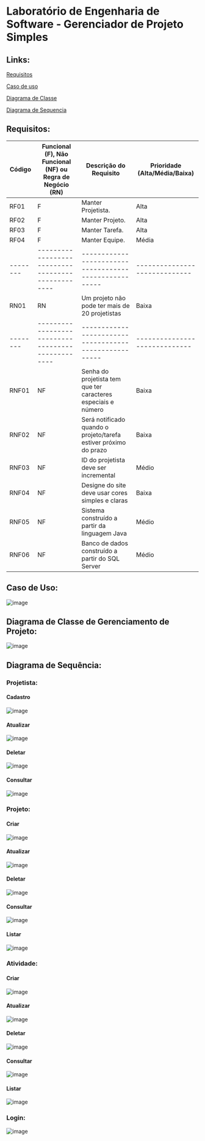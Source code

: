 # Laboratório de Engenharia de Software - Gerenciador de Projeto Simples

## Links:
[Requisitos](#requisitos)

[Caso de uso](#caso-de-uso)

[Diagrama de Classe](#diagrama-de-classe-de-gerenciamento-de-projeto)

[Diagrama de Sequencia](#diagrama-de-sequencia)

## Requisitos:
Código	|Funcional (F), Não Funcional (NF) ou Regra de Negócio (RN)	|Descrição do Requisito	|Prioridade (Alta/Média/Baixa)
-|-|-|-
RF01	|F	|Manter Projetista.|	Alta
RF02	|F	|Manter Projeto.	|Alta
RF03	|F	|Manter Tarefa.	|Alta
RF04	|F	|Manter Equipe.	|Média
|--------|-------------------------------------------------|-----------------------------------------------------|-----------------------------
RN01	|RN	|Um projeto não pode ter mais de 20 projetistas	|Baixa
|--------|-------------------------------------------------|-----------------------------------------------------|-----------------------------
RNF01	|NF	|Senha do projetista tem que ter caracteres especiais e número	|Baixa
RNF02	|NF	|Será notificado quando o projeto/tarefa estiver próximo do prazo	|Baixa
RNF03	|NF	|ID do projetista deve ser incremental	|Médio
RNF04	|NF	|Designe do site deve usar cores simples e claras	|Baixa
RNF05	|NF	|Sistema construído a partir da linguagem Java	|Médio
RNF06	|NF	|Banco de dados construído a partir do SQL Server	|Médio

## Caso de Uso:
![image](https://github.com/Aoba-zl/Laboratorio-de-engenharia-de-software-gerenciador-de-projeto/assets/99504777/b8e4e9c6-8af4-4c7b-8241-c61fa87bb9f9)

## Diagrama de Classe de Gerenciamento de Projeto:
![image](https://github.com/Aoba-zl/Laboratorio-de-engenharia-de-software-gerenciador-de-projeto/assets/99504777/ab29a6d8-fe13-4116-a6f5-b4fec5006006)

## Diagrama de Sequência:

### Projetista:
#### Cadastro
![image](https://github.com/Aoba-zl/Laboratorio-de-engenharia-de-software-gerenciador-de-projeto/assets/99504777/bd23d4b0-e131-4935-a197-7a37604b195a)

#### Atualizar
![image](https://github.com/Aoba-zl/Laboratorio-de-engenharia-de-software-gerenciador-de-projeto/assets/99504777/f754e70d-810a-47e9-928d-7c9e591ca200)

#### Deletar
![image](https://github.com/Aoba-zl/Laboratorio-de-engenharia-de-software-gerenciador-de-projeto/assets/99504777/9933787b-1a15-40fb-9e1c-bb27d8b1dcaa)

#### Consultar
![image](https://github.com/Aoba-zl/Laboratorio-de-engenharia-de-software-gerenciador-de-projeto/assets/99504777/e3117828-06fe-4795-bf61-f5810fe3460f)

### Projeto:
#### Criar
![image](https://github.com/Aoba-zl/Laboratorio-de-engenharia-de-software-gerenciador-de-projeto/assets/99504777/e617d657-9b1b-427a-9394-4ed104e760a5)

#### Atualizar
![image](https://github.com/Aoba-zl/Laboratorio-de-engenharia-de-software-gerenciador-de-projeto/assets/99504777/9ec8a688-5e96-4c91-a56c-4dc7ce33610a)

#### Deletar
![image](https://github.com/Aoba-zl/Laboratorio-de-engenharia-de-software-gerenciador-de-projeto/assets/99504777/8cb2fa6a-52bb-4df9-b27b-c9a3e217dafa)

#### Consultar
![image](https://github.com/Aoba-zl/Laboratorio-de-engenharia-de-software-gerenciador-de-projeto/assets/99504777/48229b65-c11b-4b59-9b18-70586ff7adf3)

#### Listar
![image](https://github.com/Aoba-zl/Laboratorio-de-engenharia-de-software-gerenciador-de-projeto/assets/99504777/d9bd5669-470c-450c-9f7d-37fd80627ff8)

### Atividade:
#### Criar
![image](https://github.com/Aoba-zl/Laboratorio-de-engenharia-de-software-gerenciador-de-projeto/assets/99504777/491c68ba-0bfb-4152-9038-944395c1d096)

#### Atualizar
![image](https://github.com/Aoba-zl/Laboratorio-de-engenharia-de-software-gerenciador-de-projeto/assets/99504777/8b5c6cad-0510-4af7-bd09-8ebb44e7503f)

#### Deletar
![image](https://github.com/Aoba-zl/Laboratorio-de-engenharia-de-software-gerenciador-de-projeto/assets/99504777/6b9a300d-dc57-4427-8a5e-a358a7af0751)

#### Consultar
![image](https://github.com/Aoba-zl/Laboratorio-de-engenharia-de-software-gerenciador-de-projeto/assets/99504777/cfb21a7a-a282-414a-b31c-e9292e4b9f6e)

#### Listar
![image](https://github.com/Aoba-zl/Laboratorio-de-engenharia-de-software-gerenciador-de-projeto/assets/99504777/943346d3-edcd-4200-a280-24a6dafa0810)

### Login:
![image](https://github.com/Aoba-zl/Laboratorio-de-engenharia-de-software-gerenciador-de-projeto/assets/99504777/45c7038a-0e2c-48d7-93ef-4f3fc0ab0421)

